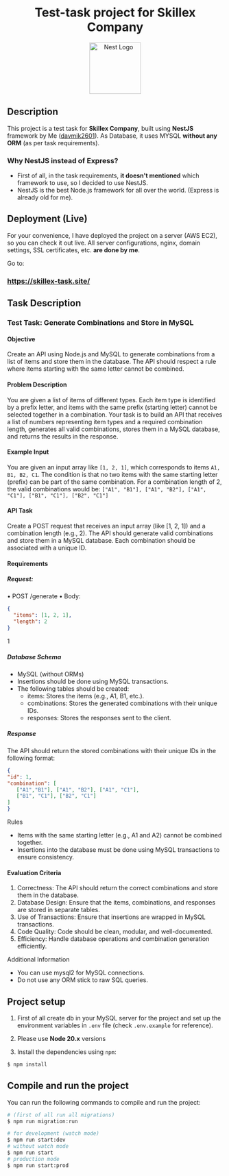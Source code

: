 <div align="center">
    <h1 align="center">Test-task project for Skillex Company</h1>
    <a href="https://www.linkedin.com/company/skillex-am/" target="blank">
     <img src="https://res.cloudinary.com/dnw7hycj6/image/upload/v1750495497/images/test/skillex_wlhhtt.png" width="120" alt="Nest Logo" />
    </a>
</div>

## Description

This project is a test task for **Skillex Company**, built using **NestJS** framework by Me ([davmik2601](https://github.com/davmik2601)).
As Database, it uses MYSQL **without any ORM** (as per task requirements).

### Why NestJS instead of Express?
* First of all, in the task requirements, **it doesn't mentioned** which framework to use, so I decided to use NestJS.
* NestJS is the best Node.js framework for all over the world. (Express is already old for me).


## Deployment (Live)
For your convenience, I have deployed the project on a server (AWS EC2), so you can check it out live.
All server configurations, nginx, domain settings, SSL certificates, etc. **are done by me**.

Go to:
### https://skillex-task.site/

## Task Description

### Test Task: Generate Combinations and Store in MySQL

#### Objective
Create an API using Node.js and MySQL to generate combinations from a list
of items and store them in the database. The API should respect a rule where
items starting with the same letter cannot be combined.

#### Problem Description
You are given a list of items of different types. Each item type is identified by a
prefix letter, and items with the same prefix (starting letter) cannot be selected
together in a combination. Your task is to build an API that receives a list of
numbers representing item types and a required combination length, generates
all valid combinations, stores them in a MySQL database, and returns the results
in the response.

#### Example Input
You are given an input array like `[1, 2, 1]`, which corresponds to items `A1,
B1, B2, C1`. The condition is that no two items with the same starting letter
(prefix) can be part of the same combination.
For a combination length of 2, the valid combinations would be:
`["A1", "B1"], ["A1", "B2"], ["A1", "C1"],
["B1", "C1"], ["B2", "C1"]`

#### API Task
Create a POST request that receives an input array (like [1, 2, 1]) and a
combination length (e.g., 2). The API should generate valid combinations and
store them in a MySQL database. Each combination should be associated with
a unique ID.

#### Requirements
##### Request:
• POST /generate
• Body:
```json
{
  "items": [1, 2, 1],
  "length": 2
}
```

1

##### Database Schema
* MySQL (without ORMs)
* Insertions should be done using MySQL transactions.
* The following tables should be created:
  * items: Stores the items (e.g., A1, B1, etc.). 
  * combinations: Stores the generated combinations with their unique
  IDs. 
  * responses: Stores the responses sent to the client.


##### Response
The API should return the stored combinations with their unique IDs in the
following format:

```json
{
"id": 1,
"combination": [
   ["A1","B1"], ["A1", "B2"], ["A1", "C1"],
   ["B1", "C1"], ["B2", "C1"]
]
}
```

Rules
* Items with the same starting letter (e.g., A1 and A2) cannot be combined together.
* Insertions into the database must be done using MySQL transactions to ensure consistency.

#### Evaluation Criteria
1. Correctness: The API should return the correct combinations and store them in the database.
2. Database Design: Ensure that the items, combinations, and responses are stored in separate tables.
3. Use of Transactions: Ensure that insertions are wrapped in MySQL transactions.
4. Code Quality: Code should be clean, modular, and well-documented.
5. Efficiency: Handle database operations and combination generation efficiently.

Additional Information
* You can use mysql2 for MySQL connections.
* Do not use any ORM stick to raw SQL queries.

## Project setup

1. First of all create db in your MySQL server for the project
   and set up the environment variables in `.env` file (check `.env.example` for reference).


2. Please use **Node 20.x** versions


3. Install the dependencies using `npm`:

```bash
$ npm install
```

## Compile and run the project

You can run the following commands to compile and run the project:

```bash
# (first of all run all migrations)
$ npm run migration:run 

# for development (watch mode)
$ npm run start:dev
# without watch mode
$ npm run start
# production mode
$ npm run start:prod
```